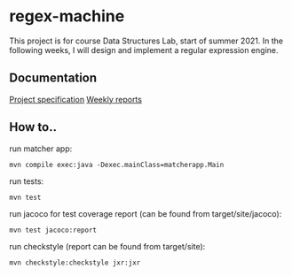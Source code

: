 # regex-machine

This project is for course Data Structures Lab, start of summer 2021. 
In the following weeks, I will design and implement a regular expression engine.

## Documentation

[Project specification](https://github.com/antti-hartikka/regex-machine/blob/main/documentation/project-specification.md)
[Weekly reports](https://github.com/antti-hartikka/regex-machine/tree/main/documentation/weekly-reports)

## How to..

run matcher app:
```
mvn compile exec:java -Dexec.mainClass=matcherapp.Main
```

run tests:
```
mvn test
```

run jacoco for test coverage report (can be found from target/site/jacoco):
```
mvn test jacoco:report
```

run checkstyle (report can be found from target/site):
```
mvn checkstyle:checkstyle jxr:jxr
```
